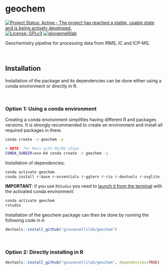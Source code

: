 # geochem

[![Project Status: Active - The project has reached a stable, usable state and is being actively developed.](https://www.repostatus.org/badges/latest/active.svg)](https://www.repostatus.org/#active)
[![License: GPLv3](https://img.shields.io/badge/license-GPLv3-blue.svg)](LICENSE.md)
[![giovannellilab](https://img.shields.io/badge/BY-Giovannelli_Lab-blue)](https://www.donatogiovannelli.com/)

Geochemistry pipeline for processing data from IRMS, IC and ICP-MS.

<br>

## Installation

Installation of the package and its dependencies can be done either using a conda environment or directly in R.

<br>

### Option 1: Using a conda environment

Creating a conda environment simplifies having different R and packages versions.
It is strongly recommended to create an environment and install all required packages in there.

```bash
conda create -n geochem -y

# NOTE: for Macs with M1/M2 chips
CONDA_SUBDIR=osx-64 conda create -n geochem -y
```

Installation of dependencies:

```bash
conda activate geochem
conda install r-base r-essentials r-ggtern r-rio r-devtools r-svglite -y
```

**IMPORTANT**: if you use `RStudio` you need to [launch it from the terminal](https://stackoverflow.com/a/62737170) with the activated conda environment:

```bash
conda activate geochem
rstudio
```

Installation of the geochem package can then be done by running the following code in `R`:

```r
devtools::install_github("giovannellilab/geochem")
```

<br>

### Option 2: Directly installing in R

```r
devtools::install_github("giovannellilab/geochem", dependencies=TRUE)
```
